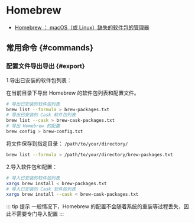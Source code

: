 # Homebrew

- [Homebrew ： macOS（或 Linux）缺失的软件包的管理器](https://brew.sh/zh-cn/)

## 常用命令 {#commands}

### 配置文件导出导出 {#export}

1.导出已安装的软件包列表：

在当前目录下导出 Homebrew 的软件包列表和配置文件。

```sh
# 导出已安装的软件包列表
brew list --formula > brew-packages.txt
# 导出已安装的 Cask 软件包列表
brew list --cask > brew-cask-packages.txt
# 导出 Homebrew 的配置
brew config > brew-config.txt
```

将文件保存到指定目录： `/path/to/your/directory/`

```sh
brew list --formula > /path/to/your/directory/brew-packages.txt
```

2.导入软件包和配置：

```sh
# 导入已安装的软件包列表
xargs brew install < brew-packages.txt
# 导入已安装的 Cask 软件包列表
xargs brew install --cask < brew-cask-packages.txt
```

::: tip 提示
一般情况下，Homebrew 的配置不会随着系统的重装等过程丢失，因此不需要专门导入配置
:::
